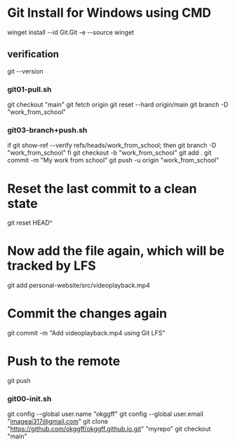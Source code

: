 # Git Install for Windows using CMD
winget install --id Git.Git -e --source winget





## verification
git --version





### git01-pull.sh

git checkout "main"
git fetch origin
git reset --hard origin/main
git branch -D "work_from_school"




### git03-branch+push.sh
if git show-ref --verify refs/heads/work_from_school; then
  git branch -D "work_from_school"
fi
git checkout -b "work_from_school"
git add .
git commit -m "My work from school"
git push -u origin "work_from_school"




# Reset the last commit to a clean state
git reset HEAD^
# Now add the file again, which will be tracked by LFS
git add personal-website/src/videoplayback.mp4
# Commit the changes again
git commit -m "Add videoplayback.mp4 using Git LFS"
# Push to the remote
git push














### git00-init.sh

git config --global user.name "okggff"
git config --global user.email "imageai317@gmail.com"
git clone "https://github.com/okggff/okggff.github.io.git" "myrepo"
git checkout "main"

